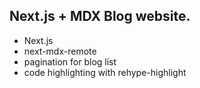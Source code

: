 ## Next.js + MDX Blog website.

- Next.js
- next-mdx-remote
- pagination for blog list
- code highlighting with rehype-highlight
